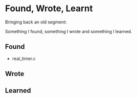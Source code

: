 Found, Wrote, Learnt
====================

Bringing back an old segment:

Something I found, something I wrote and something I learned.

Found
-----
* real_timer.c

Wrote
-----


Learned
-------
